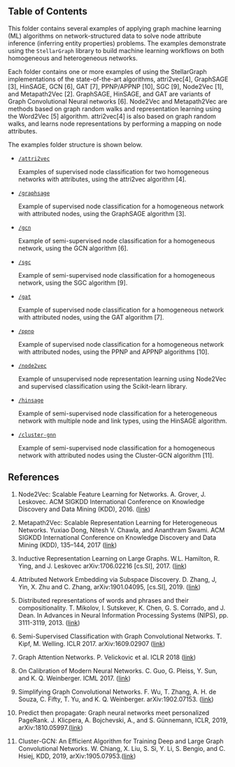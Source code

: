 ## Table of Contents

This folder contains several examples of applying graph machine learning (ML) algorithms on network-structured
data to solve node attribute inference (inferring entity properties) problems. The
examples demonstrate using the `StellarGraph` library to build machine learning
workflows on both homogeneous and heterogeneous networks.

Each folder contains one or more examples of using the StellarGraph implementations of the
state-of-the-art algorithms, attri2vec[4], GraphSAGE [3], HinSAGE, GCN [6], GAT [7], PPNP/APPNP [10], SGC [9],
Node2Vec [1], and Metapath2Vec [2].
GraphSAGE, HinSAGE, and GAT are variants of Graph Convolutional Neural networks [6]. Node2Vec and
Metapath2Vec are methods based on graph random walks and representation learning using the
Word2Vec [5] algorithm. attri2vec[4] is also based on graph random walks, and learns node
representations by performing a mapping on node attributes.

The examples folder structure is shown below.

* [`/attri2vec`](https://github.com/stellargraph/stellargraph/tree/master/demos/node-classification/graphsage)

    Examples of supervised node classification for two homogeneous networks with attributes, using the attri2vec algorithm [4].

* [`/graphsage`](https://github.com/stellargraph/stellargraph/tree/master/demos/node-classification/graphsage)

    Example of supervised node classification for a homogeneous network with attributed nodes, using the GraphSAGE algorithm [3].

* [`/gcn`](https://github.com/stellargraph/stellargraph/tree/master/demos/node-classification/gcn)

    Example of semi-supervised node classification for a homogeneous network, using the GCN algorithm [6].

* [`/sgc`](https://github.com/stellargraph/stellargraph/tree/master/demos/node-classification/sgc)

    Example of semi-supervised node classification for a homogeneous network, using the SGC algorithm [9].

* [`/gat`](https://github.com/stellargraph/stellargraph/tree/master/demos/node-classification/gat)

    Example of supervised node classification for a homogeneous network with attributed nodes, using the GAT algorithm [7].

* [`/ppnp`](https://github.com/stellargraph/stellargraph/tree/master/demos/node-classification/ppnp)

    Example of supervised node classification for a homogeneous network with attributed nodes, using the PPNP and
    APPNP algorithms [10].


* [`/node2vec`](https://github.com/stellargraph/stellargraph/tree/master/demos/node-classification/node2vec)

    Example of unsupervised node representation learning using Node2Vec and supervised classification using
    the Scikit-learn library.

* [`/hinsage`](https://github.com/stellargraph/stellargraph/tree/master/demos/node-classification/hinsage)

    Example of semi-supervised node classification for a heterogeneous network with multiple node and link types,
    using the HinSAGE algorithm.

* [`/cluster-gnn`](https://github.com/stellargraph/stellargraph/tree/master/demos/node-classification/cluster-gcn)

    Example of semi-supervised node classification for a homogeneous network with attributed nodes using the Cluster-GCN algorithm [11].

## References

1. Node2Vec: Scalable Feature Learning for Networks. A. Grover, J. Leskovec. ACM SIGKDD International Conference on
Knowledge Discovery and Data Mining (KDD), 2016. ([link](https://snap.stanford.edu/node2vec/))

2. Metapath2Vec: Scalable Representation Learning for Heterogeneous Networks. Yuxiao Dong, Nitesh V. Chawla, and
Ananthram Swami. ACM SIGKDD International Conference on Knowledge Discovery and Data Mining (KDD), 135–144, 2017
([link](https://ericdongyx.github.io/metapath2vec/m2v.html))

3. Inductive Representation Learning on Large Graphs. W.L. Hamilton, R. Ying, and J. Leskovec arXiv:1706.02216
[cs.SI], 2017. ([link](http://snap.stanford.edu/graphsage/))

4. Attributed Network Embedding via Subspace Discovery. D. Zhang, J, Yin, X. Zhu and C. Zhang, arXiv:1901.04095,
[cs.SI], 2019. ([link](https://arxiv.org/abs/1901.04095))

5. Distributed representations of words and phrases and their compositionality. T. Mikolov,
I. Sutskever, K. Chen, G. S. Corrado, and J. Dean. In Advances in Neural Information Processing
 Systems (NIPS), pp. 3111-3119, 2013. ([link](https://papers.nips.cc/paper/5021-distributed-representations-of-words-and-phrases-and-their-compositionality.pdf))

6. Semi-Supervised Classification with Graph Convolutional Networks. T. Kipf, M. Welling.
ICLR 2017. arXiv:1609.02907 ([link](https://arxiv.org/abs/1609.02907))

7. Graph Attention Networks. P. Velickovic et al. ICLR 2018 ([link](https://arxiv.org/abs/1710.10903))

8. On Calibration of Modern Neural Networks. C. Guo, G. Pleiss, Y. Sun, and K. Q. Weinberger.
ICML 2017. ([link](https://geoffpleiss.com/nn_calibration))

9. Simplifying Graph Convolutional Networks. F. Wu, T. Zhang, A. H. de Souza, C. Fifty, T. Yu, and K. Q. Weinberger.
arXiv:1902.07153. ([link](https://arxiv.org/abs/1902.07153))

10.	Predict then propagate: Graph neural networks meet personalized PageRank. J. Klicpera, A. Bojchevski, A., and S. Günnemann, ICLR, 2019, arXiv:1810.05997.([link](https://arxiv.org/abs/1810.05997))

11. Cluster-GCN: An Efficient Algorithm for Training Deep and Large Graph Convolutional Networks. W. Chiang, X. Liu, S. Si, Y. Li, S. Bengio, and C. Hsiej, KDD, 2019, arXiv:1905.07953.([link](https://arxiv.org/abs/1905.07953))
